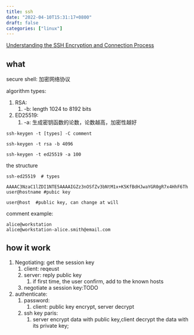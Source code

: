 ```yaml
---
title: ssh
date: "2022-04-10T15:31:17+0800"
draft: false
categories: ["linux"]
---
```


[Understanding the SSH Encryption and Connection Process](https://www.digitalocean.com/community/tutorials/understanding-the-ssh-encryption-and-connection-process)

## what

secure shell: 加密网络协议

algorithm types:
1. RSA:
	1. -b: length 1024 to 8192 bits 
2. ED25519:  
	1. -a:  生成密钥函数的论数，论数越高，加密性越好



```shell
ssh-keygen -t [types] -C comment

ssh-keygen -t rsa -b 4096

ssh-keygen -t ed25519 -a 100

```



the structure

```shell
ssh-ed25519  # types 

AAAAC3NzaC1lZDI1NTE5AAAAIGZz3nOSfZv3bNtM1x+K5KfBdHJwaYGR0gR7x4HhF6Th user@hostname #pubic key

user@host  #public key, can change at will 
```

comment example:
```
alice@workstation
alice@workstation-alice.smith@email.com
```
## how it work

1. Negotiating: get the session key 
    1. client: reqeust
    2. server: reply public key
        1. if first time, the user confirm, add to the known hosts
    3. negotiate a session key:TODO
2. authenticate: 
   1. password: 
        1. client: public key encrypt, server  decrypt
   2. ssh key paris:
      1. server encrypt data with public key,client decrypt the data with its private key;





